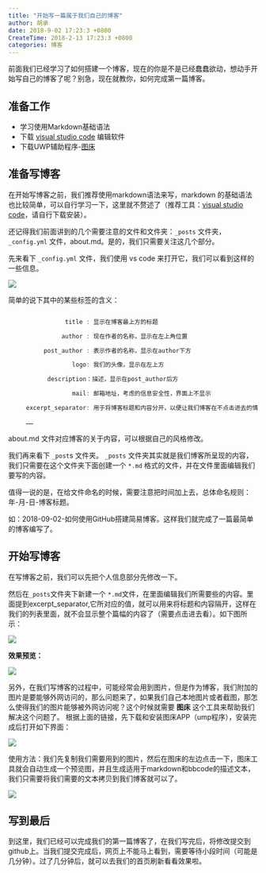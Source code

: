 ```yaml
---
title: "开始写一篇属于我们自己的博客"
author: 胡承
date: 2018-9-02 17:23:3 +0800
CreateTime: 2018-2-13 17:23:3 +0800
categories: 博客
---
```


<!-- more -->

前面我们已经学习了如何搭建一个博客，现在的你是不是已经蠢蠢欲动，想动手开始写自己的博客了呢？别急，现在就教你，如何完成第一篇博客。

## 准备工作

 * 学习使用Markdown基础语法
 * 下载 [visual studio code](https://code.visualstudio.com) 编辑软件
 * 下载UWP辅助程序-[图床](https://www.microsoft.com/store/apps/9nblggh562r2)

## 准备写博客

在开始写博客之前，我们推荐使用markdown语法来写，markdown 的基础语法也比较简单，可以自行学习一下，这里就不赘述了（推荐工具：[visual studio code](https://code.visualstudio.com)，请自行下载安装）。

还记得我们前面讲到的几个需要注意的文件和文件夹：`_posts` 文件夹，`_config.yml` 文件，about.md。是的，我们只需要关注这几个部分。

先来看下 `_config.yml` 文件，我们使用 vs code 来打开它，我们可以看到这样的一些信息。


![](https://i.loli.net/2018/09/07/5b91c5eda6540.jpg)

简单的说下其中的某些标签的含义：

``` csharp

                title : 显示在博客最上方的标题

               author : 现在作者的名称，显示在左上角位置

          post_author : 表示作者的名称，显示在author下方

                  logo: 我们的头像，显示在左上方

           description：描述，显示在post_author后方

                  mail: 邮箱地址，考虑的信息安全性，界面上不显示

     excerpt_separator: 用于将博客标题和内容分开，以便让我们博客在不点击进去的情况下，只显示标题。

     ……

```

about.md 文件对应博客的关于内容，可以根据自己的风格修改。

我们再来看下 `_post`s 文件夹。 `_posts` 文件夹其实就是我们博客所呈现的内容，我们只需要在这个文件夹下面创建一个 `*.md` 格式的文件，并在文件里面编辑我们要写的内容。

值得一说的是，在给文件命名的时候，需要注意把时间加上去，总体命名规则：年-月-日-博客标题。

如：2018-09-02-如何使用GitHub搭建简易博客。这样我们就完成了一篇最简单的博客编写了。

## 开始写博客

在写博客之前，我们可以先把个人信息部分先修改一下。


然后在`_posts`文件夹下新建一个 `*.md`文件，在里面编辑我们所需要些的内容。里面提到excerpt_separator,它所对应的值，就可以用来将标题和内容隔开，这样在我们的列表里面，就不会显示整个篇幅的内容了（需要点击进去看）。如下图所示：

![](https://i.loli.net/2018/09/07/5b91ce959fa8f.jpg)

**效果预览：**

![](https://i.loli.net/2018/09/07/5b91d084c477d.jpg)

另外，在我们写博客的过程中，可能经常会用到图片，但是作为博客，我们附加的图片是要能够外网访问的，那么问题来了，如果我们自己本地图片或者截图，那怎么使得我们的图片能够被外网访问呢？这个时候就需要 **图床** 这个工具来帮助我们解决这个问题了。
根据上面的链接，先下载和安装图床APP（ump程序），安装完成后打开如下界面：<br/>


![](https://i.loli.net/2018/09/07/5b91cf7e1f030.jpg)

使用方法：我们先复制我们需要用到的图片，然后在图床的左边点击一下，图床工具就会自动生成一个预览图，并且生成适用于markdown和bbcode的描述文本，我们只需要将我们需要的文本拷贝到我们博客就可以了。

![](https://i.loli.net/2018/09/07/5b91d0251ae86.jpg)


## 写到最后

到这里，我们已经可以完成我们的第一篇博客了，在我们写完后，将修改提交到github上。当我们提交完成后，网页上不能马上看到，需要等待小段时间（可能是几分钟）。过了几分钟后，就可以去我们的首页刷新看看效果啦。
